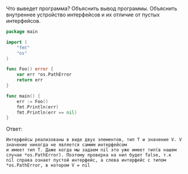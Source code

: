 Что выведет программа? Объяснить вывод программы. Объяснить внутреннее устройство интерфейсов и их отличие от пустых интерфейсов.

```go
package main

import (
	"fmt"
	"os"
)

func Foo() error {
	var err *os.PathError
	return err
}

func main() {
	err := Foo()
	fmt.Println(err)
	fmt.Println(err == nil)
}
```

Ответ:
```
Интерфейсы реализованы в виде двух элементов, тип T и значение V. V значение никогда не является самим интерфейсом
и имеет тип T. Даже когда мы задаем nil это уже имеет тип(в нашем случае *os.PathError). Поэтому проверка на нил будет false, т.к
nil справа ознает пустой интерфейс, а слева интерфейс с типом *os.PathError, в котором V = nil

```
